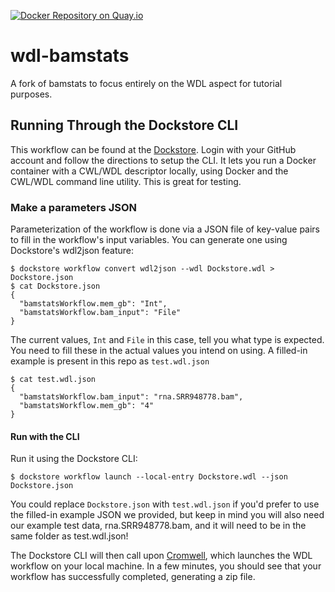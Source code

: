 [![Docker Repository on Quay.io](https://quay.io/repository/collaboratory/dockstore-tool-bamstats/status "Docker Repository on Quay.io")](https://quay.io/repository/collaboratory/dockstore-tool-bamstats)

# wdl-bamstats

A fork of bamstats to focus entirely on the WDL aspect for tutorial purposes.

## Running Through the Dockstore CLI

This workflow can be found at the [Dockstore](https://dockstore.org). Login with your GitHub account and follow the directions to setup the CLI. It lets you run a Docker container with a CWL/WDL descriptor locally, using Docker and the CWL/WDL command line utility. This is great for testing.

### Make a parameters JSON

Parameterization of the workflow is done via a JSON file of key-value pairs to fill in the workflow's input variables. You can generate one using Dockstore's wdl2json feature:
```
$ dockstore workflow convert wdl2json --wdl Dockstore.wdl > Dockstore.json
$ cat Dockstore.json
{
  "bamstatsWorkflow.mem_gb": "Int",
  "bamstatsWorkflow.bam_input": "File"
}
```
The current values, `Int` and `File` in this case, tell you what type is expected. You need to fill these in the actual values you intend on using. A filled-in example is present in this repo as `test.wdl.json`

```
$ cat test.wdl.json
{
  "bamstatsWorkflow.bam_input": "rna.SRR948778.bam",
  "bamstatsWorkflow.mem_gb": "4"
}
```

#### Run with the CLI

Run it using the Dockstore CLI:

```
$ dockstore workflow launch --local-entry Dockstore.wdl --json Dockstore.json
```
You could replace `Dockstore.json` with `test.wdl.json` if you'd prefer to use the filled-in example JSON we provided, but keep in mind you will also need our example test data, rna.SRR948778.bam, and it will need to be in the same folder as test.wdl.json!

The Dockstore CLI will then call upon [Cromwell](https://github.com/broadinstitute/cromwell), which launches the WDL workflow on your local machine. In a few minutes, you should see that your workflow has successfully completed, generating a zip file.
